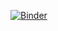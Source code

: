 [![Binder](https://mybinder.org/badge.svg)](https://mybinder.org/v2/gh/palVJ/my-first-binder/master)
